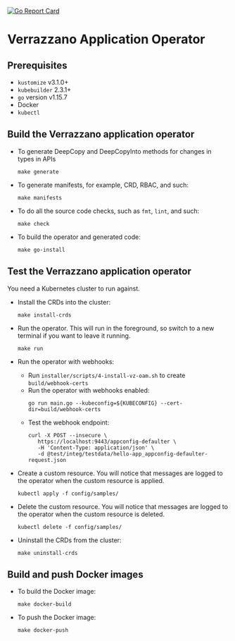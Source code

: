 [![Go Report Card](https://goreportcard.com/badge/github.com/verrazzano/verrazzano-application-operator)](https://goreportcard.com/report/github.com/verrazzano/verrazzano-application-operator)

# Verrazzano Application Operator

## Prerequisites
* `kustomize` v3.1.0+
* `kubebuilder` 2.3.1+
* `go` version v1.15.7
* Docker
* `kubectl`

## Build the Verrazzano application operator
* To generate DeepCopy and DeepCopyInto methods for changes in types in APIs
    ```
    make generate
    ```

* To generate manifests, for example, CRD, RBAC, and such:
    ```
    make manifests
    ```

* To do all the source code checks, such as `fmt`, `lint`, and such:
    ```
    make check
    ```

* To build the operator and generated code:
    ```
    make go-install
    ```

## Test the Verrazzano application operator

You need a Kubernetes cluster to run against.

* Install the CRDs into the cluster:
    ```
    make install-crds
    ```

* Run the operator. This will run in the foreground, so switch to a new terminal if you want to leave it running.
    ```
    make run
    ```

* Run the operator with webhooks:
  * Run `installer/scripts/4-install-vz-oam.sh` to create `build/webhook-certs`
  * Run the operator with webhooks enabled:
    ```
    go run main.go --kubeconfig=${KUBECONFIG} --cert-dir=build/webhook-certs
    ```
  * Test the webhook endpoint:
    ```
    curl -X POST --insecure \
       https://localhost:9443/appconfig-defaulter \
       -H 'Content-Type: application/json' \
       -d @test/integ/testdata/hello-app_appconfig-defaulter-request.json
    ```

* Create a custom resource.  You will notice that messages are logged to the operator
when the custom resource is applied.
    ```
    kubectl apply -f config/samples/
    ```

* Delete the custom resource.  You will notice that messages are logged to the operator
when the custom resource is deleted.
    ```
    kubectl delete -f config/samples/
    ```
* Uninstall the CRDs from the cluster:
    ```
    make uninstall-crds
    ```

## Build and push Docker images

* To build the Docker image:
    ```
    make docker-build

* To push the Docker image:
    ```
    make docker-push
    ```  
